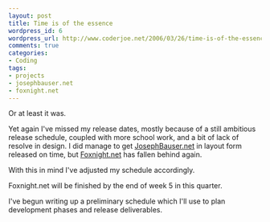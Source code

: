 ```yaml
--- 
layout: post
title: Time is of the essence
wordpress_id: 6
wordpress_url: http://www.coderjoe.net/2006/03/26/time-is-of-the-essence/
comments: true
categories: 
- Coding
tags: 
- projects
- josephbauser.net
- foxnight.net
---
```


Or at least it was. 

Yet again I've missed my release dates, mostly because of a still ambitious release schedule, coupled with more school work, and a bit of lack of resolve in design. I did manage to get [JosephBauser.net](http://www.josephbauser.net "JosephBauser.net") in layout form released on time, but [Foxnight.net](http://www.foxnight.net "Foxnight.net") has fallen behind again. 

With this in mind I've adjusted my schedule accordingly. 

Foxnight.net will be finished by the end of week 5 in this quarter. 

I've begun writing up a preliminary schedule which I'll use to plan development phases and release deliverables.
